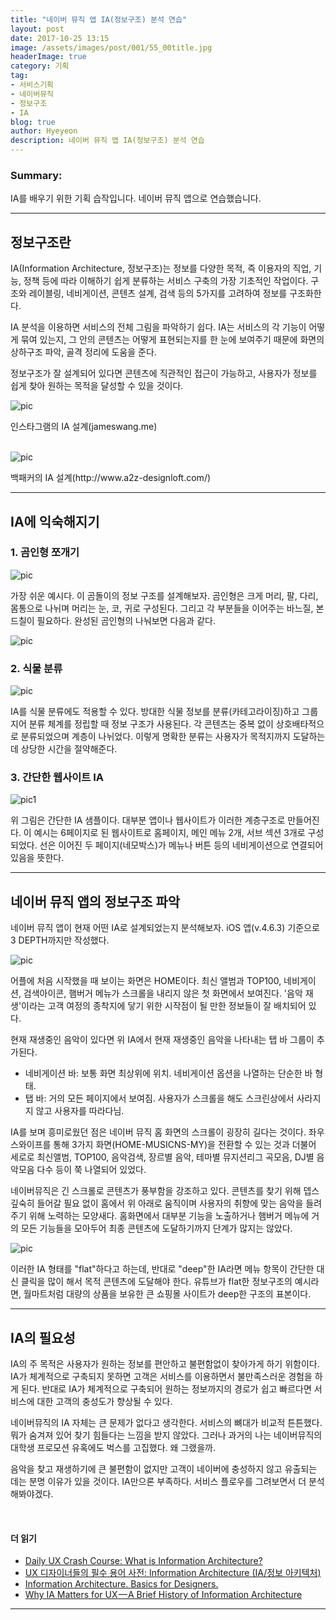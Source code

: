 ```yaml
---
title: "네이버 뮤직 앱 IA(정보구조) 분석 연습"
layout: post
date: 2017-10-25 13:15
image: /assets/images/post/001/55_00title.jpg
headerImage: true
category: 기획
tag:
- 서비스기획
- 네이버뮤직
- 정보구조
- IA
blog: true
author: Hyeyeon
description: 네이버 뮤직 앱 IA(정보구조) 분석 연습
---
```


### Summary:

IA를 배우기 위한 기획 습작입니다. 네이버 뮤직 앱으로 연습했습니다.

---

## 정보구조란

IA(Information Architecture, 정보구조)는 정보를 다양한 목적, 즉 이용자의 직업, 기능, 정책 등에 따라 이해하기 쉽게 분류하는 서비스 구축의 가장 기초적인 작업이다. 구조와 레이블링, 네비게이션, 콘텐츠 설계, 검색 등의 5가지를 고려하여 정보를 구조화한다.

IA 분석을 이용하면 서비스의 전체 그림을 파악하기 쉽다. IA는 서비스의 각 기능이 어떻게 묶여 있는지, 그 안의 콘텐츠는 어떻게 표현되는지를 한 눈에 보여주기 때문에 화면의 상하구조 파악, 골격 정리에 도움을 준다.

정보구조가 잘 설계되어 있다면 콘텐츠에 직관적인 접근이 가능하고, 사용자가 정보를 쉽게 찾아 원하는 목적을 달성할 수 있을 것이다.

![pic](/assets/images/post/002/189_01.png)
<figcaption class="caption">인스타그램의 IA 설계(jameswang.me)</figcaption>

<br>

![pic](/assets/images/post/002/189_02.png)
<figcaption class="caption">백패커의 IA 설계(http://www.a2z-designloft.com/)</figcaption>

---

## IA에 익숙해지기

### 1. 곰인형 쪼개기

![pic](/assets/images/post/002/189_03.jpg)

가장 쉬운 예시다. 이 곰돌이의 정보 구조를 설계해보자. 곰인형은 크게 머리, 팔, 다리, 몸통으로 나뉘며 머리는 눈, 코, 귀로 구성된다. 그리고 각 부분들을 이어주는 바느질, 본드칠이 필요하다. 완성된 곰인형의 나눠보면 다음과 같다.

![pic](/assets/images/post/002/189_04.png)

### 2. 식물 분류

![pic](/assets/images/post/002/189_05.png)

IA를 식물 분류에도 적용할 수 있다. 방대한 식물 정보를 분류(카테고라이징)하고 그룹지어 분류 체계를 정립할 때 정보 구조가 사용된다. 각 콘텐츠는 중복 없이 상호배타적으로 분류되었으며 계층이 나뉘었다. 이렇게 명확한 분류는 사용자가 목적지까지 도달하는 데 상당한 시간을 절약해준다.

### 3. 간단한 웹사이트 IA

![pic1](http://78.media.tumblr.com/c897e6c8165c7242e2733a65bcfdff5f/tumblr_inline_mz4n37xF3a1rwelrr.jpg)

위 그림은 간단한 IA 샘플이다. 대부분 앱이나 웹사이트가 이러한 계층구조로 만들어진다. 이 예시는 6페이지로 된 웹사이트로 홈페이지, 메인 메뉴 2개, 서브 섹션 3개로 구성되었다. 선은 이어진 두 페이지(네모박스)가 메뉴나 버튼 등의 네비게이션으로 연결되어 있음을 뜻한다.

---

## 네이버 뮤직 앱의 정보구조 파악

네이버 뮤직 앱이 현재 어떤 IA로 설계되었는지 분석해보자. iOS 앱(v.4.6.3) 기준으로 3 DEPTH까지만 작성했다.

![pic](/assets/images/post/002/189_06.png)

어플에 처음 시작했을 때 보이는 화면은 HOME이다. 최신 앨범과 TOP100, 네비게이션, 검색아이콘, 햄버거 메뉴가 스크롤을 내리지 않은 첫 화면에서 보여진다. '음악 재생'이라는 고객 여정의 종착지에 닿기 위한 시작점이 될 만한 정보들이 잘 배치되어 있다.

현재 재생중인 음악이 있다면 위 IA에서 현재 재생중인 음악을 나타내는 탭 바 그룹이 추가된다.

* 네비게이션 바: 보통 화면 최상위에 위치. 네비게이션 옵션을 나열하는 단순한 바 형태.
* 탭 바: 거의 모든 페이지에서 보여짐. 사용자가 스크롤을 해도 스크린상에서 사라지지 않고 사용자를 따라다님.

IA를 보며 흥미로웠던 점은 네이버 뮤직 홈 화면의 스크롤이 굉장히 길다는 것이다. 좌우 스와이프를 통해 3가지 화면(HOME-MUSICNS-MY)을 전환할 수 있는 것과 더불어 세로로 최신앨범, TOP100, 음악검색, 장르별 음악, 테마별 뮤지션리그 곡모음, DJ별 음악모음 다수 등이 쭉 나열되어 있었다.

네이버뮤직은 긴 스크롤로 콘텐츠가 풍부함을 강조하고 있다. 콘텐츠를 찾기 위해 뎁스 깊숙히 들어갈 필요 없이 홈에서 위 아래로 움직이며 사용자의 취향에 맞는 음악을 들려주기 위해 노력하는 모양새다. 홈화면에서 대부분 기능을 노출하거나 햄버거 메뉴에 거의 모든 기능들을 모아두어 최종 콘텐츠에 도달하기까지 단계가 많지는 않았다.

![pic](/assets/images/post/002/189_07.png)

이러한 IA 형태를 "flat"하다고 하는데, 반대로 "deep"한 IA라면 메뉴 항목이 간단한 대신 클릭을 많이 해서 목적 콘텐츠에 도달해야 한다. 유튜브가 flat한 정보구조의 예시라면, 월마트처럼 대량의 상품을 보유한 큰 쇼핑몰 사이트가 deep한 구조의 표본이다.

---

## IA의 필요성

IA의 주 목적은 사용자가 원하는 정보를 편안하고 불편함없이 찾아가게 하기 위함이다. IA가 체계적으로 구축되지 못하면 고객은 서비스를 이용하면서 불만족스러운 경험을 하게 된다. 반대로 IA가 체계적으로 구축되어 원하는 정보까지의 경로가 쉽고 빠르다면 서비스에 대한 고객의 충성도가 향상될 수 있다.

네이버뮤직의 IA 자체는 큰 문제가 없다고 생각한다. 서비스의 뼈대가 비교적 튼튼했다. 뭐가 숨겨져 있어 찾기 힘들다는 느낌을 받지 않았다. 그러나 과거의 나는 네이버뮤직의 대학생 프로모션 유혹에도 벅스를 고집했다. 왜 그랬을까.

음악을 찾고 재생하기에 큰 불편함이 없지만 고객이 네이버에 충성하지 않고 유출되는 데는 분명 이유가 있을 것이다. IA만으론 부족하다. 서비스 플로우를 그려보면서 더 분석해봐야겠다.

<br>

#### 더 읽기

* [Daily UX Crash Course: What is Information Architecture?](http://thehipperelement.com/post/72756966184/daily-ux-crash-course-9-of-31)
* [UX 디자이너들의 필수 용어 사전: Information Architecture (IA/정보 아키텍처)](http://www.kimdirector.co.kr/bbs/view.php?id=webdesign&no=402)
* [Information Architecture. Basics for Designers.](https://uxplanet.org/information-architecture-basics-for-designers-b5d43df62e20)
* [Why IA Matters for UX — A Brief History of Information Architecture](https://uxdesign.cc/a-brief-history-of-information-architecture-d26b17205e7b)

---
